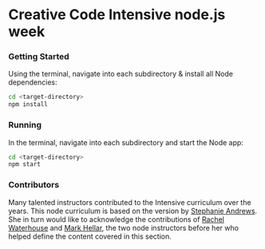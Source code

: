 # Creative Code Intensive node.js week


###  Getting Started

Using the terminal, navigate into each subdirectory & install all Node dependencies:
```sh
cd <target-directory>
npm install
```


### Running

In the terminal, navigate into each subdirectory and start the Node app:

```sh
cd <target-directory>
npm start
```

### Contributors

Many talented instructors contributed to the Intensive curriculum over the years. This node curriculum is based on the version by [Stephanie Andrews](https://github.com/gitsteph). She in turn would like to acknowledge the contributions of [Rachel Waterhouse](https://github.com/rose-water) and [Mark Hellar](https://github.com/mhellar), the two node instructors before her who helped define the content covered in this section.
